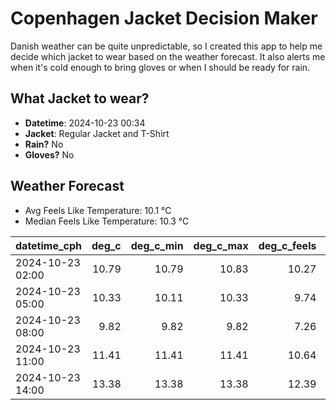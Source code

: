 
# Copenhagen Jacket Decision Maker

Danish weather can be quite unpredictable, so I created this app to help me decide which jacket to wear based on the weather forecast. 
It also alerts me when it's cold enough to bring gloves or when I should be ready for rain.

## What Jacket to wear?

- **Datetime**: 2024-10-23 00:34
- **Jacket**: Regular Jacket and T-Shirt
- **Rain?** No
- **Gloves?** No

## Weather Forecast
- Avg Feels Like Temperature: 10.1 °C
- Median Feels Like Temperature: 10.3 °C

| datetime_cph     |   deg_c |   deg_c_min |   deg_c_max |   deg_c_feels | weather   | wind   | rain   |
|:-----------------|--------:|------------:|------------:|--------------:|:----------|:-------|:-------|
| 2024-10-23 02:00 |   10.79 |       10.79 |       10.83 |         10.27 | Clear     | High   | None   |
| 2024-10-23 05:00 |   10.33 |       10.11 |       10.33 |          9.74 | Clear     | High   | None   |
| 2024-10-23 08:00 |    9.82 |        9.82 |        9.82 |          7.26 | Clouds    | High   | None   |
| 2024-10-23 11:00 |   11.41 |       11.41 |       11.41 |         10.64 | Clouds    | Low    | None   |
| 2024-10-23 14:00 |   13.38 |       13.38 |       13.38 |         12.39 | Clouds    | Low    | None   |
        